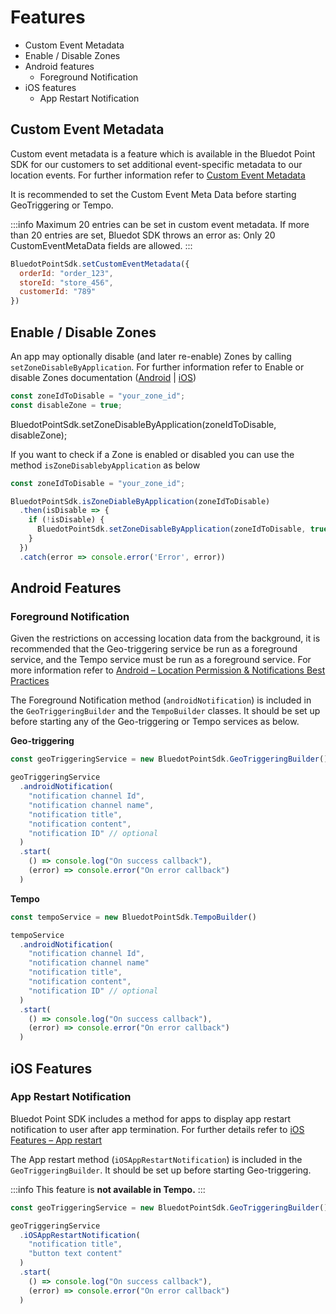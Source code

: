 Features
=====================

*   Custom Event Metadata
*   Enable / Disable Zones
*   Android features
    *   Foreground Notification
*   iOS features
    *   App Restart Notification

Custom Event Metadata
---------------------

Custom event metadata is a feature which is available in the Bluedot Point SDK for our customers to set additional event-specific metadata to our location events. For further information refer to [Custom Event Metadata](../../Custom%20Event%20Metadata.md)

It is recommended to set the Custom Event Meta Data before starting GeoTriggering or Tempo.

:::info
Maximum 20 entries can be set in custom event metadata. If more than 20 entries are set, Bluedot SDK throws an error as: Only 20 CustomEventMetaData fields are allowed.
:::

```js
BluedotPointSdk.setCustomEventMetadata({
  orderId: "order_123",
  storeId: "store_456",
  customerId: "789"
})
```

Enable / Disable Zones
----------------------

An app may optionally disable (and later re-enable) Zones by calling `setZoneDisableByApplication`. For further information refer to Enable or disable Zones documentation ([Android](../Android/Features/Enable%20or%20disable%20zones.md) | [iOS](../iOS/Features/Enable%20or%20disable%20zones.md)) 

```js
const zoneIdToDisable = "your_zone_id";
const disableZone = true;
```

BluedotPointSdk.setZoneDisableByApplication(zoneIdToDisable, disableZone);

If you want to check if a Zone is enabled or disabled you can use the method `isZoneDisablebyApplication` as below

```js
const zoneIdToDisable = "your_zone_id";

BluedotPointSdk.isZoneDiableByApplication(zoneIdToDisable)
  .then(isDisable => {
    if (!isDisable) {
      BluedotPointSdk.setZoneDisableByApplication(zoneIdToDisable, true)
    }
  })
  .catch(error => console.error('Error', error))
```


Android Features
----------------

### Foreground Notification

Given the restrictions on accessing location data from the background, it is recommended that the Geo-triggering service be run as a foreground service, and the Tempo service must be run as a foreground service. For more information refer to [Android – Location Permission & Notifications Best Practices](../Android/Location%20Permission%20&%20Notifications%20Best%20Practices.md)

The Foreground Notification method (`androidNotification`) is included in the `GeoTriggeringBuilder` and the `TempoBuilder` classes. It should be set up before starting any of the Geo-triggering or Tempo services as below.

**Geo-triggering**
```js
const geoTriggeringService = new BluedotPointSdk.GeoTriggeringBuilder()

geoTriggeringService
  .androidNotification(
    "notification channel Id", 
    "notification channel name",
    "notification title",
    "notification content",
    "notification ID" // optional
  )
  .start(
    () => console.log("On success callback"),
    (error) => console.error("On error callback")
  )
```

**Tempo**
```js
const tempoService = new BluedotPointSdk.TempoBuilder()

tempoService
  .androidNotification(
    "notification channel Id",
    "notification channel name"
    "notification title", 
    "notification content",
    "notification ID" // optional
  )
  .start(
    () => console.log("On success callback"),
    (error) => console.error("On error callback")
  )
```

iOS Features
------------

### App Restart Notification

Bluedot Point SDK includes a method for apps to display app restart notification to user after app termination. For further details refer to [iOS Features – App restart](../iOS/Features/App%20restart%20notification.md)

The App restart method (`iOSAppRestartNotification`) is included in the `GeoTriggeringBuilder`. It should be set up before starting Geo-triggering. 

:::info
This feature is **not available in Tempo.**
:::

```js
const geoTriggeringService = new BluedotPointSdk.GeoTriggeringBuilder()

geoTriggeringService
  .iOSAppRestartNotification(
    "notification title", 
    "button text content"
  )
  .start(
    () => console.log("On success callback"),
    (error) => console.error("On error callback")
  )
```
